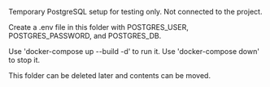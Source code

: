 Temporary PostgreSQL setup for testing only. Not connected to the project.

Create a .env file in this folder with POSTGRES_USER, POSTGRES_PASSWORD, and POSTGRES_DB.

Use 'docker-compose up --build -d' to run it.
Use 'docker-compose down' to stop it.

This folder can be deleted later and contents can be moved.